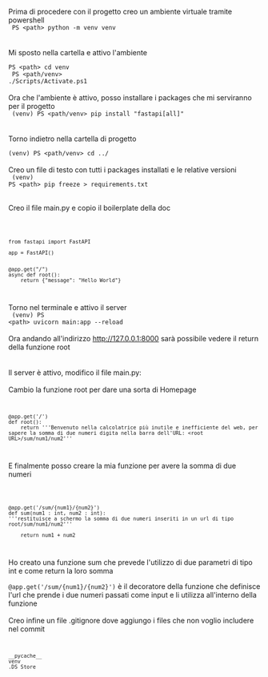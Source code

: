 Prima di procedere con il progetto creo un ambiente virtuale tramite powershell<br>
<code> 
PS \<path> python -m venv venv
</code><br><br>
Mi sposto nella cartella e attivo l'ambiente <br>
<code>
PS \<path> cd venv
</code>
<br>
<code>
PS \<path/venv> ./Scripts/Activate.ps1
</code><br><br>
Ora che l'ambiente è attivo, posso installare i packages che mi serviranno per il progetto <br>
<code>
(venv) PS <path/venv> pip install "fastapi[all]"
</code><br><br>
Torno indietro nella cartella di progetto<br>
<code>
    (venv) PS <path/venv> cd ../ 
</code><br><br>
Creo un file di testo con tutti i packages installati e le relative versioni<br>
<code>
(venv) PS \<path> pip freeze > requirements.txt
</code><br><br>


Creo il file main.py e copio il boilerplate della doc

<code>

    from fastapi import FastAPI

    app = FastAPI()


    @app.get("/")
    async def root():
        return {"message": "Hello World"} 
</code>

Torno nel terminale e attivo il server
<br>
<code> 
(venv) PS \<path> uvicorn main:app --reload
</code><br><br>
Ora andando all'indirizzo <a href="http://127.0.0.1:8000"> http://127.0.0.1:8000</a> sarà possibile vedere il return della funzione root <br><br><br>
Il server è attivo, modifico il file main.py:<br><br>
Cambio la funzione root per dare una sorta di Homepage
<code>

    @app.get('/')
    def root():
        return '''Benvenuto nella calcolatrice più inutile e inefficiente del web, per sapere la somma di due numeri digita nella barra dell'URL: <root URL>/sum/num1/num2'''
</code>

E finalmente posso creare la mia funzione per avere la somma di due numeri

<code>

    @app.get('/sum/{num1}/{num2}')
    def sum(num1 : int, num2 : int):
    '''restituisce a schermo la somma di due numeri inseriti in un url di tipo root/sum/num1/num2'''

        return num1 + num2

</code>

Ho creato una funzione sum che prevede l'utilizzo di due parametri di tipo int e come return la loro somma

<code>@app.get('/sum/{num1}/{num2}')</code> è il decoratore della funzione che definisce l'url che prende i due numeri passati come input e li utilizza all'interno della funzione<br><br>
Creo infine un file .gitignore dove aggiungo i files che non voglio includere nel commit
<code>

    __pycache__
    venv
    .DS_Store
</code>


